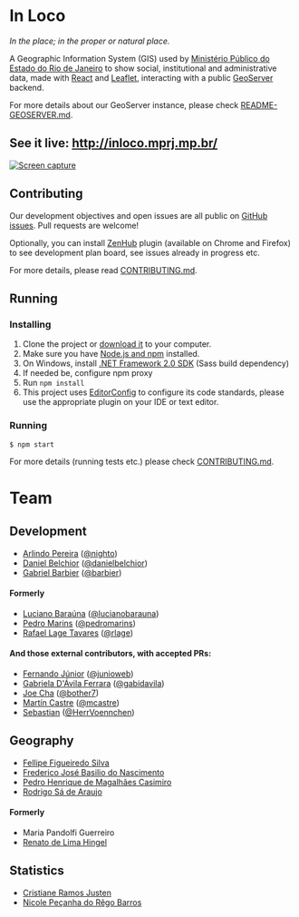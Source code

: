# In Loco
_In the place; in the proper or natural place._

A Geographic Information System (GIS) used by [Ministério Público do Estado do Rio de Janeiro](http://www.mprj.mp.br/) to show social, institutional and administrative data, made with [React](https://facebook.github.io/react/) and [Leaflet](http://leafletjs.com/), interacting with a public [GeoServer](http://geoserver.org/) backend.

For more details about our GeoServer instance, please check [README-GEOSERVER.md](https://github.com/MinisterioPublicoRJ/inloco/blob/develop/README-GEOSERVER.md).

## See it live: http://inloco.mprj.mp.br/

[![Screen capture](https://user-images.githubusercontent.com/397851/30930156-25dbd42e-a397-11e7-8e7f-80c83cdddccd.png)](http://inloco.mprj.mp.br/)

## Contributing

Our development objectives and open issues are all public on [GitHub issues](https://github.com/MinisterioPublicoRJ/inloco/issues). Pull requests are welcome!

Optionally, you can install [ZenHub](https://github.com/marketplace/zenhub) plugin (available on Chrome and Firefox) to see development plan board, see issues already in progress etc.

For more details, please read [CONTRIBUTING.md](https://github.com/MinisterioPublicoRJ/inloco/blob/develop/CONTRIBUTING.md).

## Running

### Installing
1. Clone the project or [download it](https://github.com/MinisterioPublicoRJ/inloco/archive/develop.zip) to your computer.
1. Make sure you have [Node.js and npm](https://nodejs.org/en/download/) installed.
1. On Windows, install [.NET Framework 2.0 SDK](https://www.microsoft.com/en-us/download/confirmation.aspx?id=15354) (Sass build dependency)
1. If needed be, configure npm proxy
1. Run `npm install`
1. This project uses [EditorConfig](http://editorconfig.org/) to configure its code standards, please use the appropriate plugin on your IDE or text editor.

### Running

```
$ npm start
```

For more details (running tests etc.) please check [CONTRIBUTING.md](https://github.com/MinisterioPublicoRJ/inloco/blob/develop/CONTRIBUTING.md).

# Team

## Development

- [Arlindo Pereira](https://www.linkedin.com/in/arlindosaraivapereira/) ([@nighto](https://github.com/nighto))
- [Daniel Belchior](https://www.linkedin.com/in/danielbelchior/) ([@danielbelchior](https://github.com/danielbelchior))
- [Gabriel Barbier](https://www.linkedin.com/in/gabrielbarbier/) ([@barbier](https://github.com/barbier))

#### Formerly

- [Luciano Baraúna](https://www.linkedin.com/in/lucianobarauna/) ([@lucianobarauna](https://github.com/lucianobarauna))
- [Pedro Marins](https://www.linkedin.com/in/pedromarins/) ([@pedromarins](https://github.com/pedromarins))
- [Rafael Lage Tavares](https://www.linkedin.com/in/rltrafael/) ([@rlage](https://github.com/rlage))

#### And those external contributors, with accepted PRs:

- [Fernando Júnior](https://github.com/MinisterioPublicoRJ/inLoco-2.0/pull/359) ([@junioweb](https://github.com/junioweb))
- [Gabriela D'Ávila Ferrara](https://github.com/MinisterioPublicoRJ/inLoco-2.0/pull/364) ([@gabidavila](https://github.com/gabidavila))
- [Joe Cha](https://github.com/MinisterioPublicoRJ/inLoco-2.0/pull/373) ([@bother7](https://github.com/bother7))
- [Martín Castre](https://github.com/MinisterioPublicoRJ/inLoco-2.0/pull/357) ([@mcastre](https://github.com/mcastre))
- [Sebastian](https://github.com/MinisterioPublicoRJ/inLoco-2.0/pull/341) ([@HerrVoennchen](https://github.com/HerrVoennchen))

## Geography

- [Fellipe Figueiredo Silva](https://www.linkedin.com/in/fellipe-figueiredo-silva-9a8981106/)
- [Frederico José Basilio do Nascimento](https://www.linkedin.com/in/frederico-nascimento-b214262b/)
- [Pedro Henrique de Magalhães Casimiro](https://www.linkedin.com/in/pedro-henrique-de-magalh%C3%A3es-casimiro-7b7b4512a/)
- [Rodrigo Sá de Araujo](https://www.linkedin.com/in/rodrigo-araujo-61338a141/)

#### Formerly

- Maria Pandolfi Guerreiro
- [Renato de Lima Hingel](https://www.linkedin.com/in/renato-hingel-51651a35/)

## Statistics

- [Cristiane Ramos Justen](https://www.linkedin.com/in/cristiane-ramos-justen-145451122/)
- [Nicole Peçanha do Rêgo Barros](http://lattes.cnpq.br/0330661247598507)
